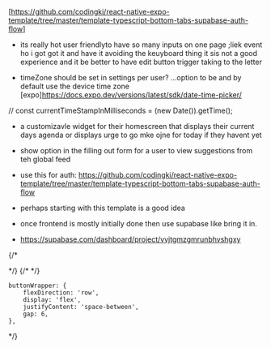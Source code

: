 
<!-- ** ive got the singular id greape item done and now ui just want to make the style of it all look way more modeern -->
<!-- !! NEED TO fix the thing when jkeyboard shows make the screen show the input..  -->

<!-- !NEXT: continue making all the ui stuff and make all the screens nice and just do everything yo can basically with dummy data get that allll set up and THEN then use superbase and use that starter expo from there for auth.. so do auth and then the dn in supabase and then refactor code to query from there and yea.  -->
[https://github.com/codingki/react-native-expo-template/tree/master/template-typescript-bottom-tabs-supabase-auth-flow]


* its really hot user friendlyto have so many inputs on one page ;liek event ho i got got it and have it avoiding the keuyboard thing it sis not a good experience and it be better to have edit button trigger taking to the letter

<!-- TODO [future]: in top right header of this page, have a button to save the day and it can export somewhere or better yet, Have it become a widget on their os... somehting... -->
<!-- * like an addToHomeScreen fucntion -->


- timeZone should be set in settings per user? ...option to be and by default use the device time zone
[expo]https://docs.expo.dev/versions/latest/sdk/date-time-picker/

// const currentTimeStampInMilliseconds = (new Date()).getTime();

- a customizavle widget for their homescreen that displays their current days agenda or displays urge to go mke ojne for today if they havent yet


- show option in the filling out form for a user to view suggestions from teh global feed

- use this for auth:
https://github.com/codingki/react-native-expo-template/tree/master/template-typescript-bottom-tabs-supabase-auth-flow
- perhaps starting with this template is a good idea

- once frontend is mostly initially done then use supabase like bring it in.
- https://supabase.com/dashboard/project/vvjtgmzgmrunbhvshgxy



{/* <Link href="/Edit">
<FontAwesome name="edit" size={20} color="#4E1E66" />
</Link> */}
{/*  <Link href="/share">
<FontAwesome name="share-square" size={20} color="#4E1E66" />
</Link> */}

    buttonWrapper: {
        flexDirection: 'row',
        display: 'flex',
        justifyContent: 'space-between',
        gap: 6,
    },


*/}